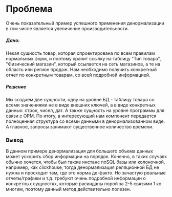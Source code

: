 # Проблема
Очень показательный пример успешного применения денормализации в том числе является
увеличение производительности. 

##### Дано: 

Некая сущность товар, которая спроектирована по всем правилам нормальных форм, 
и поэтому хранит ссылку на таблицу "Тип товара", "Физический магазин", который ссылается
 на сеть магазинов, а те на область или регион продаж. 
Нам необходимо получить конкретный отчет по конкретным товарам, со всей подробной
 информацией. 

##### Решение

Мы создаем две сущности, одну на уровне БД - таблицу товара со всеми значениями не в виде
внешних ключей, а в виде конкретных данных: строк, чисел, дат.
А также сущность на уровне программы для связи с ОРМ. 
По итогу, в интересующий нам компонент передается полноценная структура со всеми данными
в денормализованном виде. А главное, запросы занимают существенное количество времени.

### Вывод

В данном примере денормализация для большего объема данных может ускорить сбор информации на порядок.
Конечно, в таких случаях обычно хочется, чтобы был также инстанс noSQL базы или колоночной, например, как 
clickhouse, тогда денормализация реляционной БД не нужна и просходит там, где это норма де-факто.
Но зачастую реальные отчеты/графики и т.д. требуют очень подробной информации о конкретных сущностях,
которые раскиданы порой за 2-5 связями 1 ко многим, поэтому данный метод действительно полезен.